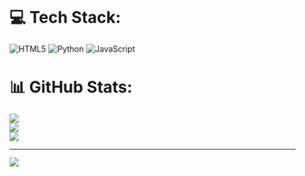 
# 💻 Tech Stack:
![HTML5](https://img.shields.io/badge/html5-%23E34F26.svg?style=for-the-badge&logo=html5&logoColor=white) ![Python](https://img.shields.io/badge/python-3670A0?style=for-the-badge&logo=python&logoColor=ffdd54) ![JavaScript](https://img.shields.io/badge/javascript-%23323330.svg?style=for-the-badge&logo=javascript&logoColor=%23F7DF1E)
# 📊 GitHub Stats:
![](https://github-readme-stats.vercel.app/api?username=Yasin20064&theme=dark&hide_border=false&include_all_commits=false&count_private=false)<br/>
![](https://github-readme-streak-stats.herokuapp.com/?user=Yasin20064&theme=dark&hide_border=false)<br/>
![](https://github-readme-stats.vercel.app/api/top-langs/?username=Yasin20064&theme=dark&hide_border=false&include_all_commits=false&count_private=false&layout=compact)

---
[![](https://visitcount.itsvg.in/api?id=Yasin20064&icon=0&color=0)](https://visitcount.itsvg.in)

<!-- Proudly created with GPRM ( https://gprm.itsvg.in ) -->
